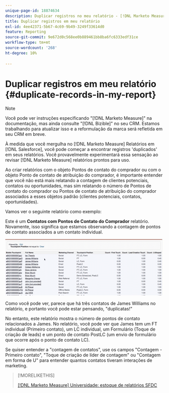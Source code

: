 ```yaml
---
unique-page-id: 18874634
description: Duplicar registros no meu relatório - [!DNL Marketo Measure]
title: Duplicar registros em meu relatório
exl-id: 4ee42371-5b67-4c69-9b49-3249f33614d0
feature: Reporting
source-git-commit: 9e672d0c568ee0b889461bb8ba6fc6333edf31ce
workflow-type: tm+mt
source-wordcount: '268'
ht-degree: 10%

---
```


# Duplicar registros em meu relatório {#duplicate-records-in-my-report}

>[!NOTE]
>
>Você pode ver instruções especificando &quot;[!DNL Marketo Measure]&quot; na documentação, mas ainda consulte &quot;[!DNL Bizible]&quot; no seu CRM. Estamos trabalhando para atualizar isso e a reformulação da marca será refletida em seu CRM em breve.

À medida que você mergulha no [!DNL Marketo Measure] Relatórios em [!DNL Salesforce], você pode começar a encontrar registros &#39;duplicados&#39; em seus relatórios. Você provavelmente experimentará essa sensação ao revisar [!DNL Marketo Measure] relatórios prontos para uso.

Ao criar relatórios com o objeto Pontos de contato do comprador ou com o objeto Ponto de contato de atribuição do comprador, é importante entender que você não está mais relatando a contagem de clientes potenciais, contatos ou oportunidades, mas sim relatando o número de Pontos de contato do comprador ou Pontos de contato de atribuição do comprador associados a esses objetos padrão (clientes potenciais, contatos, oportunidades).

Vamos ver o seguinte relatório como exemplo:

Este é um **Contatos com Pontos de Contato do Comprador** relatório. Novamente, isso significa que estamos observando a contagem de pontos de contato associados a um contato individual.

![](assets/1.gif)

Como você pode ver, parece que há três contatos de James Williams no relatório, e portanto você pode estar pensando, &quot;duplicatas!&quot;

No entanto, este relatório mostra o número de pontos de contato relacionados a James. No relatório, você pode ver que James tem um FT individual (Primeiro contato), um LC individual, um Formulário (Toque de criação de leads) e um ponto de contato PostLC (um envio de formulário que ocorre após o ponto de contato LC).

Se quiser entender a &quot;contagem de contatos&quot;, use os campos &quot;Contagem - Primeiro contato&quot;, &quot;Toque de criação de líder de contagem&quot; ou &quot;Contagem em forma de U&quot; para entender quantos contatos tiveram interações de marketing.

>[!MORELIKETHIS]
>
>[[!DNL Marketo Measure] Universidade: estoque de relatórios SFDC](https://universityonline.marketo.com/courses/bizible-fundamentals-bizible-102/#/page/5c5cb68dfb384d0c9fb96cc4)
